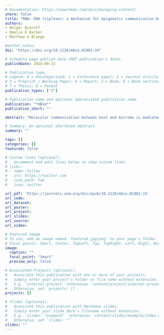 ```yaml
---
# Documentation: https://wowchemy.com/docs/managing-content/
share: false
title: "RNA: DNA triplexes: a mechanism for epigenetic communication between hosts and microbes?"
authors:
- Holger Bieroff
- Amelia E Barber
- Matthew G Blango

#author_notes:
doi: "https://doi.org/10.1128/mbio.01982-24"

# Schedule page publish date (NOT publication's date).
publishDate: 2024-09-23

# Publication type.
# Legend: 0 = Uncategorized; 1 = Conference paper; 2 = Journal article;
# 3 = Preprint / Working Paper; 4 = Report; 5 = Book; 6 = Book section;
# 7 = Thesis; 8 = Patent
publication_types: ["3"]

# Publication name and optional abbreviated publication name.
publication: "*mBio*"
publication_short: ""

abstract: "Molecular communication between host and microbe is mediated by the transfer of many different classes of macromolecules. Recently, the trafficking of RNA molecules between organisms has gained prominence as an efficient way to manipulate gene expression via RNA interference (RNAi). Here, we posit a new epigenetic control mechanism based on triple helix (triplex) structures comprising nucleic acids from both host and microbe. Indeed, RNA:DNA triplexes are known to regulate gene expression in humans, but it is unknown whether interkingdom triplexes are formed either to manipulate host processes during pathogenesis or as a host defense response. We hypothesize that a fraction of the extracellular RNAs commonly released by microbes (e.g., bacteria, fungi, and protists) and their hosts form triplexes with the genome of the other species, thereby impacting chromatin conformation and gene expression. We invite the field to consider interkingdom triplexes as unexplored weaponry in the arms race between host and microbe."

# Summary. An optional shortened abstract.
summary: ""

tags: []
categories: []
featured: false

# Custom links (optional).
#   Uncomment and edit lines below to show custom links.
# links:
# - name: Follow
#   url: https://twitter.com
#   icon_pack: fab
#   icon: twitter

url_pdf: 'https://journals.asm.org/doi/epub/10.1128/mbio.01982-24'
url_code:
url_dataset:
url_poster:
url_project:
url_slides:
url_source:
url_video:

# Featured image
# To use, add an image named `featured.jpg/png` to your page's folder. 
# Focal points: Smart, Center, TopLeft, Top, TopRight, Left, Right, BottomLeft, Bottom, BottomRight.
image:
  caption: ""
  focal_point: "Smart"
  preview_only: false

# Associated Projects (optional).
#   Associate this publication with one or more of your projects.
#   Simply enter your project's folder or file name without extension.
#   E.g. `internal-project` references `content/project/internal-project/index.md`.
#   Otherwise, set `projects: []`.
projects: []

# Slides (optional).
#   Associate this publication with Markdown slides.
#   Simply enter your slide deck's filename without extension.
#   E.g. `slides: "example"` references `content/slides/example/index.md`.
#   Otherwise, set `slides: ""`.
slides: ""
---
```

